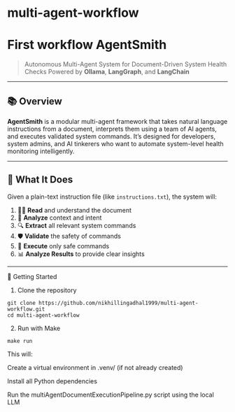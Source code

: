 # multi-agent-workflow
# First workflow AgentSmith

> Autonomous Multi-Agent System for Document-Driven System Health Checks
> Powered by **Ollama**, **LangGraph**, and **LangChain**

---

## 📚 Overview

**AgentSmith** is a modular multi-agent framework that takes natural language instructions from a document, interprets them using a team of AI agents, and executes validated system commands. It’s designed for developers, system admins, and AI tinkerers who want to automate system-level health monitoring intelligently.

---

## 🔁 What It Does

Given a plain-text instruction file (like `instructions.txt`), the system will:

1. 🧑‍💼 **Read** and understand the document  
2. 🧠 **Analyze** context and intent  
3. 🔍 **Extract** all relevant system commands  
4. 🛡️ **Validate** the safety of commands  
5. 🚀 **Execute** only safe commands  
6. 📊 **Analyze Results** to provide clear insights

---

🚀 Getting Started
1. Clone the repository
```
git clone https://github.com/nikhillingadhal1999/multi-agent-workflow.git
cd multi-agent-workflow
```
2. Run with Make

```
make run
```

This will:

Create a virtual environment in .venv/ (if not already created)

Install all Python dependencies

Run the multiAgentDocumentExecutionPipeline.py script using the local LLM
